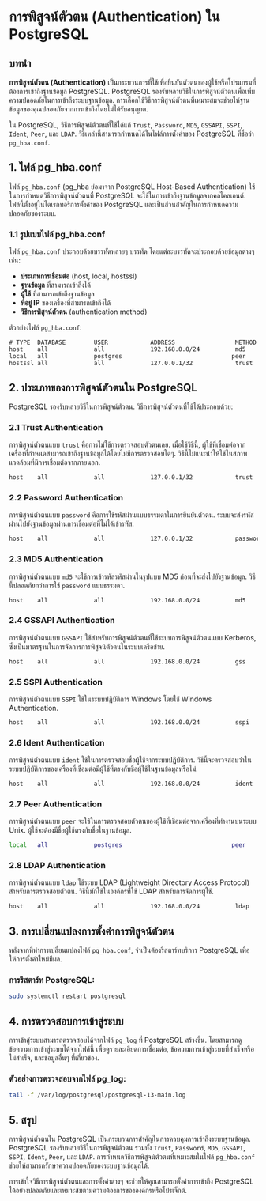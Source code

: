 # การพิสูจน์ตัวตน (Authentication) ใน PostgreSQL

## บทนำ

**การพิสูจน์ตัวตน (Authentication)** เป็นกระบวนการที่ใช้เพื่อยืนยันตัวตนของผู้ใช้หรือโปรแกรมที่ต้องการเข้าถึงฐานข้อมูล PostgreSQL. PostgreSQL รองรับหลายวิธีในการพิสูจน์ตัวตนเพื่อเพิ่มความปลอดภัยในการเข้าถึงระบบฐานข้อมูล. การเลือกใช้วิธีการพิสูจน์ตัวตนที่เหมาะสมจะช่วยให้ฐานข้อมูลของคุณปลอดภัยจากการเข้าถึงโดยไม่ได้รับอนุญาต.

ใน PostgreSQL, วิธีการพิสูจน์ตัวตนที่ใช้ได้แก่ `Trust`, `Password`, `MD5`, `GSSAPI`, `SSPI`, `Ident`, `Peer`, และ `LDAP`. วิธีเหล่านี้สามารถกำหนดได้ในไฟล์การตั้งค่าของ PostgreSQL ที่ชื่อว่า `pg_hba.conf`.

## 1. **ไฟล์ pg_hba.conf**

ไฟล์ `pg_hba.conf` (pg_hba ย่อมาจาก PostgreSQL Host-Based Authentication) ใช้ในการกำหนดวิธีการพิสูจน์ตัวตนที่ PostgreSQL จะใช้ในการเข้าถึงฐานข้อมูลจากคลไคลเอนต์. ไฟล์นี้ตั้งอยู่ในไดเรกทอรีการตั้งค่าของ PostgreSQL และเป็นส่วนสำคัญในการกำหนดความปลอดภัยของระบบ.

### 1.1 **รูปแบบไฟล์ pg_hba.conf**

ไฟล์ `pg_hba.conf` ประกอบด้วยบรรทัดหลายๆ บรรทัด โดยแต่ละบรรทัดจะประกอบด้วยข้อมูลต่างๆ เช่น:

- **ประเภทการเชื่อมต่อ** (host, local, hostssl)
- **ฐานข้อมูล** ที่สามารถเข้าถึงได้
- **ผู้ใช้** ที่สามารถเข้าถึงฐานข้อมูล
- **ที่อยู่ IP** ของเครื่องที่สามารถเข้าถึงได้
- **วิธีการพิสูจน์ตัวตน** (authentication method)

ตัวอย่างไฟล์ `pg_hba.conf`:
```
# TYPE  DATABASE        USER            ADDRESS                 METHOD
host    all             all             192.168.0.0/24          md5
local   all             postgres                               peer
hostssl all             all             127.0.0.1/32            trust
```

## 2. **ประเภทของการพิสูจน์ตัวตนใน PostgreSQL**

PostgreSQL รองรับหลายวิธีในการพิสูจน์ตัวตน. วิธีการพิสูจน์ตัวตนที่ใช้ได้ประกอบด้วย:

### 2.1 **Trust Authentication**

การพิสูจน์ตัวตนแบบ `trust` คือการไม่ใช้การตรวจสอบตัวตนเลย. เมื่อใช้วิธีนี้, ผู้ใช้ที่เชื่อมต่อจากเครื่องที่กำหนดสามารถเข้าถึงฐานข้อมูลได้โดยไม่มีการตรวจสอบใดๆ. วิธีนี้ไม่แนะนำให้ใช้ในสภาพแวดล้อมที่มีการเชื่อมต่อจากภายนอก.

```bash
host    all             all             127.0.0.1/32            trust
```

### 2.2 **Password Authentication**

การพิสูจน์ตัวตนแบบ `password` คือการใช้รหัสผ่านแบบธรรมดาในการยืนยันตัวตน. ระบบจะส่งรหัสผ่านไปยังฐานข้อมูลผ่านการเชื่อมต่อที่ไม่ได้เข้ารหัส.

```bash
host    all             all             127.0.0.1/32            password
```

### 2.3 **MD5 Authentication**

การพิสูจน์ตัวตนแบบ `md5` จะใช้การเข้ารหัสรหัสผ่านในรูปแบบ MD5 ก่อนที่จะส่งไปยังฐานข้อมูล. วิธีนี้ปลอดภัยกว่าการใช้ `password` แบบธรรมดา.

```bash
host    all             all             192.168.0.0/24          md5
```

### 2.4 **GSSAPI Authentication**

การพิสูจน์ตัวตนแบบ `GSSAPI` ใช้สำหรับการพิสูจน์ตัวตนที่ใช้ระบบการพิสูจน์ตัวตนแบบ Kerberos, ซึ่งเป็นมาตรฐานในการจัดการการพิสูจน์ตัวตนในระบบเครือข่าย.

```bash
host    all             all             192.168.0.0/24          gss
```

### 2.5 **SSPI Authentication**

การพิสูจน์ตัวตนแบบ `SSPI` ใช้ในระบบปฏิบัติการ Windows โดยใช้ Windows Authentication.

```bash
host    all             all             192.168.0.0/24          sspi
```

### 2.6 **Ident Authentication**

การพิสูจน์ตัวตนแบบ `ident` ใช้ในการตรวจสอบชื่อผู้ใช้จากระบบปฏิบัติการ. วิธีนี้จะตรวจสอบว่าในระบบปฏิบัติการของเครื่องที่เชื่อมต่อมีผู้ใช้ที่ตรงกับชื่อผู้ใช้ในฐานข้อมูลหรือไม่.

```bash
host    all             all             192.168.0.0/24          ident
```

### 2.7 **Peer Authentication**

การพิสูจน์ตัวตนแบบ `peer` จะใช้ในการตรวจสอบตัวตนของผู้ใช้ที่เชื่อมต่อจากเครื่องที่ทำงานบนระบบ Unix. ผู้ใช้จะต้องมีชื่อผู้ใช้ตรงกับชื่อในฐานข้อมูล.

```bash
local   all             postgres                               peer
```

### 2.8 **LDAP Authentication**

การพิสูจน์ตัวตนแบบ `ldap` ใช้ระบบ LDAP (Lightweight Directory Access Protocol) สำหรับการตรวจสอบตัวตน. วิธีนี้มักใช้ในองค์กรที่ใช้ LDAP สำหรับการจัดการผู้ใช้.

```bash
host    all             all             192.168.0.0/24          ldap
```

## 3. **การเปลี่ยนแปลงการตั้งค่าการพิสูจน์ตัวตน**

หลังจากที่ทำการเปลี่ยนแปลงไฟล์ `pg_hba.conf`, จำเป็นต้องรีสตาร์ทบริการ PostgreSQL เพื่อให้การตั้งค่าใหม่มีผล.

### การรีสตาร์ท PostgreSQL:
```bash
sudo systemctl restart postgresql
```

## 4. **การตรวจสอบการเข้าสู่ระบบ**

การเข้าสู่ระบบสามารถตรวจสอบได้จากไฟล์ `pg_log` ที่ PostgreSQL สร้างขึ้น. โดยสามารถดูข้อความการเข้าสู่ระบบได้จากไฟล์นี้ เพื่อดูรายละเอียดการเชื่อมต่อ, ข้อความการเข้าสู่ระบบที่สำเร็จหรือไม่สำเร็จ, และข้อมูลอื่นๆ ที่เกี่ยวข้อง.

### ตัวอย่างการตรวจสอบจากไฟล์ pg_log:
```bash
tail -f /var/log/postgresql/postgresql-13-main.log
```

## 5. **สรุป**

การพิสูจน์ตัวตนใน PostgreSQL เป็นกระบวนการสำคัญในการควบคุมการเข้าถึงระบบฐานข้อมูล. PostgreSQL รองรับหลายวิธีในการพิสูจน์ตัวตน รวมทั้ง `Trust`, `Password`, `MD5`, `GSSAPI`, `SSPI`, `Ident`, `Peer`, และ `LDAP`. การกำหนดวิธีการพิสูจน์ตัวตนที่เหมาะสมในไฟล์ `pg_hba.conf` ช่วยให้สามารถรักษาความปลอดภัยของระบบฐานข้อมูลได้.

การเข้าใจวิธีการพิสูจน์ตัวตนและการตั้งค่าต่างๆ จะช่วยให้คุณสามารถตั้งค่าการเข้าถึง PostgreSQL ได้อย่างปลอดภัยและเหมาะสมตามความต้องการขององค์กรหรือโปรเจ็กต์.